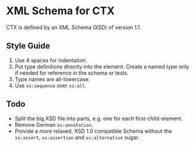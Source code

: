 # XML Schema for CTX

CTX is defined by an XML Schema (XSD) of version 1.1.

## Style Guide

1.  Use 4 spaces for indentation.
1.  Put type definitions directly into the element. Create a named type only if needed for reference in the schema or tests.
1.  Type names are all-lowercase.
1.  Use `xs:sequence` over `xs:all`.

## Todo

- Split the big XSD file into parts, e.g. one for each first-child-element.
- Remove German `xs:annotation`.
- Provide a more relaxed, XSD 1.0 compatible Schema without the `xs:assert`, `xs:assertion` and `xs:alternative` sugar.
